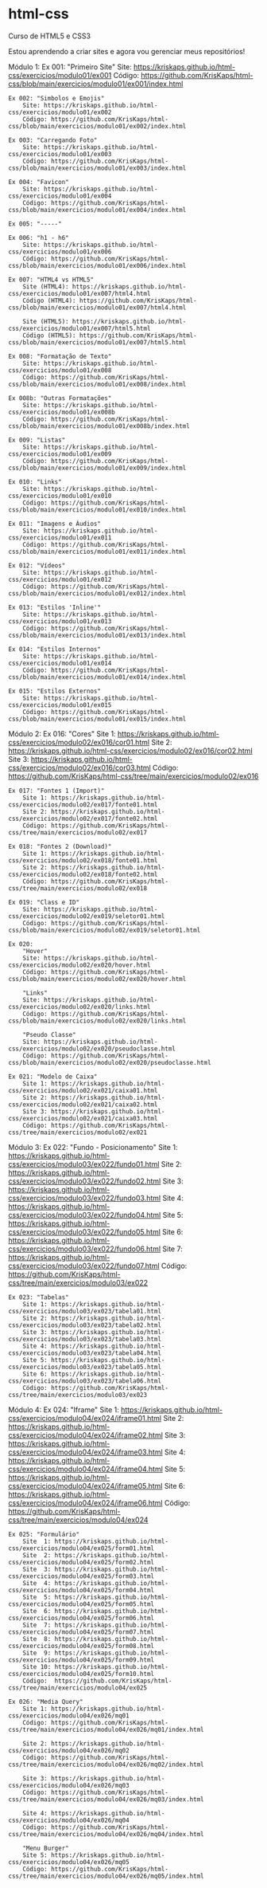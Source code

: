 # html-css
 Curso de HTML5 e CSS3

Estou aprendendo a criar sites e agora vou gerenciar meus repositórios!

Módulo 1:
    Ex 001: "Primeiro Site"
        Site: https://kriskaps.github.io/html-css/exercicios/modulo01/ex001
        Código: https://github.com/KrisKaps/html-css/blob/main/exercicios/modulo01/ex001/index.html

    Ex 002: "Simbolos e Emojis"
        Site: https://kriskaps.github.io/html-css/exercicios/modulo01/ex002
        Código: https://github.com/KrisKaps/html-css/blob/main/exercicios/modulo01/ex002/index.html

    Ex 003: "Carregando Foto"
        Site: https://kriskaps.github.io/html-css/exercicios/modulo01/ex003
        Código: https://github.com/KrisKaps/html-css/blob/main/exercicios/modulo01/ex003/index.html

    Ex 004: "Favicon"
        Site: https://kriskaps.github.io/html-css/exercicios/modulo01/ex004
        Código: https://github.com/KrisKaps/html-css/blob/main/exercicios/modulo01/ex004/index.html

    Ex 005: "-----"

    Ex 006: "h1 - h6"
        Site: https://kriskaps.github.io/html-css/exercicios/modulo01/ex006
        Código: https://github.com/KrisKaps/html-css/blob/main/exercicios/modulo01/ex006/index.html

    Ex 007: "HTML4 vs HTML5"
        Site (HTML4): https://kriskaps.github.io/html-css/exercicios/modulo01/ex007/html4.html
        Código (HTML4): https://github.com/KrisKaps/html-css/blob/main/exercicios/modulo01/ex007/html4.html

        Site (HTML5): https://kriskaps.github.io/html-css/exercicios/modulo01/ex007/html5.html
        Código (HTML5): https://github.com/KrisKaps/html-css/blob/main/exercicios/modulo01/ex007/html5.html
    
    Ex 008: "Formatação de Texto"
        Site: https://kriskaps.github.io/html-css/exercicios/modulo01/ex008
        Código: https://github.com/KrisKaps/html-css/blob/main/exercicios/modulo01/ex008/index.html

    Ex 008b: "Outras Formatações"
        Site: https://kriskaps.github.io/html-css/exercicios/modulo01/ex008b
        Código: https://github.com/KrisKaps/html-css/blob/main/exercicios/modulo01/ex008b/index.html

    Ex 009: "Listas"
        Site: https://kriskaps.github.io/html-css/exercicios/modulo01/ex009
        Código: https://github.com/KrisKaps/html-css/blob/main/exercicios/modulo01/ex009/index.html

    Ex 010: "Links"
        Site: https://kriskaps.github.io/html-css/exercicios/modulo01/ex010
        Código: https://github.com/KrisKaps/html-css/blob/main/exercicios/modulo01/ex010/index.html

    Ex 011: "Imagens e Áudios"
        Site: https://kriskaps.github.io/html-css/exercicios/modulo01/ex011
        Código: https://github.com/KrisKaps/html-css/blob/main/exercicios/modulo01/ex011/index.html

    Ex 012: "Vídeos"
        Site: https://kriskaps.github.io/html-css/exercicios/modulo01/ex012
        Código: https://github.com/KrisKaps/html-css/blob/main/exercicios/modulo01/ex012/index.html

    Ex 013: "Estilos 'Inline'"
        Site: https://kriskaps.github.io/html-css/exercicios/modulo01/ex013
        Código: https://github.com/KrisKaps/html-css/blob/main/exercicios/modulo01/ex013/index.html

    Ex 014: "Estilos Internos"
        Site: https://kriskaps.github.io/html-css/exercicios/modulo01/ex014
        Código: https://github.com/KrisKaps/html-css/blob/main/exercicios/modulo01/ex014/index.html

    Ex 015: "Estilos Externos"
        Site: https://kriskaps.github.io/html-css/exercicios/modulo01/ex015
        Código: https://github.com/KrisKaps/html-css/blob/main/exercicios/modulo01/ex015/index.html

Módulo 2:
    Ex 016: "Cores"
        Site 1: https://kriskaps.github.io/html-css/exercicios/modulo02/ex016/cor01.html
        Site 2: https://kriskaps.github.io/html-css/exercicios/modulo02/ex016/cor02.html
        Site 3: https://kriskaps.github.io/html-css/exercicios/modulo02/ex016/cor03.html
        Código: https://github.com/KrisKaps/html-css/tree/main/exercicios/modulo02/ex016
    
    Ex 017: "Fontes 1 (Import)"
        Site 1: https://kriskaps.github.io/html-css/exercicios/modulo02/ex017/fonte01.html
        Site 2: https://kriskaps.github.io/html-css/exercicios/modulo02/ex017/fonte02.html
        Código: https://github.com/KrisKaps/html-css/tree/main/exercicios/modulo02/ex017

    Ex 018: "Fontes 2 (Download)"
        Site 1: https://kriskaps.github.io/html-css/exercicios/modulo02/ex018/fonte01.html
        Site 2: https://kriskaps.github.io/html-css/exercicios/modulo02/ex018/fonte02.html
        Código: https://github.com/KrisKaps/html-css/tree/main/exercicios/modulo02/ex018

    Ex 019: "Class e ID"
        Site: https://kriskaps.github.io/html-css/exercicios/modulo02/ex019/seletor01.html
        Código: https://github.com/KrisKaps/html-css/blob/main/exercicios/modulo02/ex019/seletor01.html

    Ex 020: 
        "Hover"
        Site: https://kriskaps.github.io/html-css/exercicios/modulo02/ex020/hover.html
        Código: https://github.com/KrisKaps/html-css/blob/main/exercicios/modulo02/ex020/hover.html

        "Links"
        Site: https://kriskaps.github.io/html-css/exercicios/modulo02/ex020/links.html
        Código: https://github.com/KrisKaps/html-css/blob/main/exercicios/modulo02/ex020/links.html

        "Pseudo Classe"
        Site: https://kriskaps.github.io/html-css/exercicios/modulo02/ex020/pseudoclasse.html
        Código: https://github.com/KrisKaps/html-css/blob/main/exercicios/modulo02/ex020/pseudoclasse.html

    Ex 021: "Modelo de Caixa"
        Site 1: https://kriskaps.github.io/html-css/exercicios/modulo02/ex021/caixa01.html
        Site 2: https://kriskaps.github.io/html-css/exercicios/modulo02/ex021/caixa02.html
        Site 3: https://kriskaps.github.io/html-css/exercicios/modulo02/ex021/caixa03.html
        Código: https://github.com/KrisKaps/html-css/tree/main/exercicios/modulo02/ex021

Módulo 3:
    Ex 022: "Fundo - Posicionamento"
        Site 1: https://kriskaps.github.io/html-css/exercicios/modulo03/ex022/fundo01.html
        Site 2: https://kriskaps.github.io/html-css/exercicios/modulo03/ex022/fundo02.html
        Site 3: https://kriskaps.github.io/html-css/exercicios/modulo03/ex022/fundo03.html
        Site 4: https://kriskaps.github.io/html-css/exercicios/modulo03/ex022/fundo04.html
        Site 5: https://kriskaps.github.io/html-css/exercicios/modulo03/ex022/fundo05.html
        Site 6: https://kriskaps.github.io/html-css/exercicios/modulo03/ex022/fundo06.html
        Site 7: https://kriskaps.github.io/html-css/exercicios/modulo03/ex022/fundo07.html
        Código: https://github.com/KrisKaps/html-css/tree/main/exercicios/modulo03/ex022

    Ex 023: "Tabelas"
        Site 1: https://kriskaps.github.io/html-css/exercicios/modulo03/ex023/tabela01.html
        Site 2: https://kriskaps.github.io/html-css/exercicios/modulo03/ex023/tabela02.html
        Site 3: https://kriskaps.github.io/html-css/exercicios/modulo03/ex023/tabela03.html
        Site 4: https://kriskaps.github.io/html-css/exercicios/modulo03/ex023/tabela04.html
        Site 5: https://kriskaps.github.io/html-css/exercicios/modulo03/ex023/tabela05.html
        Site 6: https://kriskaps.github.io/html-css/exercicios/modulo03/ex023/tabela06.html
        Código: https://github.com/KrisKaps/html-css/tree/main/exercicios/modulo03/ex023

Módulo 4:
    Ex 024: "Iframe"
        Site 1: https://kriskaps.github.io/html-css/exercicios/modulo04/ex024/iframe01.html
        Site 2: https://kriskaps.github.io/html-css/exercicios/modulo04/ex024/iframe02.html
        Site 3: https://kriskaps.github.io/html-css/exercicios/modulo04/ex024/iframe03.html
        Site 4: https://kriskaps.github.io/html-css/exercicios/modulo04/ex024/iframe04.html
        Site 5: https://kriskaps.github.io/html-css/exercicios/modulo04/ex024/iframe05.html
        Site 6: https://kriskaps.github.io/html-css/exercicios/modulo04/ex024/iframe06.html
        Código: https://github.com/KrisKaps/html-css/tree/main/exercicios/modulo04/ex024

    Ex 025: "Formulário"
        Site  1: https://kriskaps.github.io/html-css/exercicios/modulo04/ex025/form01.html
        Site  2: https://kriskaps.github.io/html-css/exercicios/modulo04/ex025/form02.html
        Site  3: https://kriskaps.github.io/html-css/exercicios/modulo04/ex025/form03.html
        Site  4: https://kriskaps.github.io/html-css/exercicios/modulo04/ex025/form04.html
        Site  5: https://kriskaps.github.io/html-css/exercicios/modulo04/ex025/form05.html
        Site  6: https://kriskaps.github.io/html-css/exercicios/modulo04/ex025/form06.html
        Site  7: https://kriskaps.github.io/html-css/exercicios/modulo04/ex025/form07.html
        Site  8: https://kriskaps.github.io/html-css/exercicios/modulo04/ex025/form08.html
        Site  9: https://kriskaps.github.io/html-css/exercicios/modulo04/ex025/form09.html
        Site 10: https://kriskaps.github.io/html-css/exercicios/modulo04/ex025/form10.html
        Código:  https://github.com/KrisKaps/html-css/tree/main/exercicios/modulo04/ex025

    Ex 026: "Media Query"
        Site 1: https://kriskaps.github.io/html-css/exercicios/modulo04/ex026/mq01
        Código: https://github.com/KrisKaps/html-css/tree/main/exercicios/modulo04/ex026/mq01/index.html

        Site 2: https://kriskaps.github.io/html-css/exercicios/modulo04/ex026/mq02
        Código: https://github.com/KrisKaps/html-css/tree/main/exercicios/modulo04/ex026/mq02/index.html

        Site 3: https://kriskaps.github.io/html-css/exercicios/modulo04/ex026/mq03
        Código: https://github.com/KrisKaps/html-css/tree/main/exercicios/modulo04/ex026/mq03/index.html

        Site 4: https://kriskaps.github.io/html-css/exercicios/modulo04/ex026/mq04
        Código: https://github.com/KrisKaps/html-css/tree/main/exercicios/modulo04/ex026/mq04/index.html

        "Menu Burger"
        Site 5: https://kriskaps.github.io/html-css/exercicios/modulo04/ex026/mq05
        Código: https://github.com/KrisKaps/html-css/tree/main/exercicios/modulo04/ex026/mq05/index.html